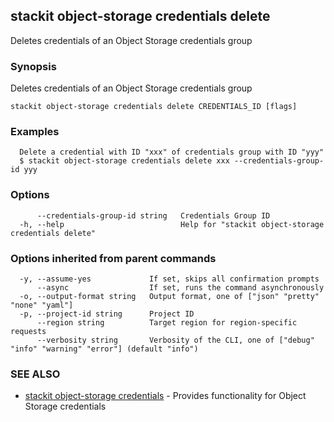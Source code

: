 ## stackit object-storage credentials delete

Deletes credentials of an Object Storage credentials group

### Synopsis

Deletes credentials of an Object Storage credentials group

```
stackit object-storage credentials delete CREDENTIALS_ID [flags]
```

### Examples

```
  Delete a credential with ID "xxx" of credentials group with ID "yyy"
  $ stackit object-storage credentials delete xxx --credentials-group-id yyy
```

### Options

```
      --credentials-group-id string   Credentials Group ID
  -h, --help                          Help for "stackit object-storage credentials delete"
```

### Options inherited from parent commands

```
  -y, --assume-yes             If set, skips all confirmation prompts
      --async                  If set, runs the command asynchronously
  -o, --output-format string   Output format, one of ["json" "pretty" "none" "yaml"]
  -p, --project-id string      Project ID
      --region string          Target region for region-specific requests
      --verbosity string       Verbosity of the CLI, one of ["debug" "info" "warning" "error"] (default "info")
```

### SEE ALSO

* [stackit object-storage credentials](./stackit_object-storage_credentials.md)	 - Provides functionality for Object Storage credentials

